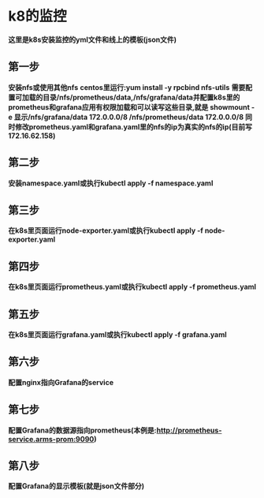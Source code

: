 # k8的监控
**这里是k8s安装监控的yml文件和线上的模板(json文件)**
## 第一步
**安装nfs或使用其他nfs**
**centos里运行:yum install -y rpcbind nfs-utils**
**需要配置可加载的目录/nfs/prometheus/data,/nfs/grafana/data并配置k8s里的prometheus和grafana应用有权限加载和可以读写这些目录,就是 showmount -e 显示/nfs/grafana/data    172.0.0.0/8
/nfs/prometheus/data 172.0.0.0/8
   同时修改prometheus.yaml和grafana.yaml里的nfs的ip为真实的nfs的ip(目前写172.16.62.158)**
## 第二步 
**安装namespace.yaml或执行kubectl apply -f namespace.yaml**
## 第三步 
**在k8s里页面运行node-exporter.yaml或执行kubectl apply -f node-exporter.yaml**
## 第四步 
**在k8s里页面运行prometheus.yaml或执行kubectl apply -f prometheus.yaml**
## 第五步 
**在k8s里页面运行grafana.yaml或执行kubectl apply -f grafana.yaml**
## 第六步 
**配置nginx指向Grafana的service**
## 第七步 
**配置Grafana的数据源指向prometheus(本例是:http://prometheus-service.arms-prom:9090)**
## 第八步 
**配置Grafana的显示模板(就是json文件部分)**
